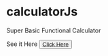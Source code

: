# calculatorJs

Super Basic Functional Calculator

See it Here <button><a href="https://calculatorjs.azurewebsites.net/">Click Here</a></button>
